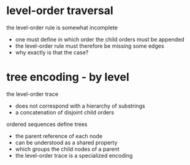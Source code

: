 
# level-order traversal

the level-order rule is somewhat incomplete
- one must define in which order the child orders must be appended
- the level-order rule must therefore be missing some edges
- why exactly is that the case?

# tree encoding - by level

the level-order trace
- does not correspond with a hierarchy of substrings
- a concatenation of disjoint child orders

ordered sequences define trees
- the parent reference of each node
- can be understood as a shared property
- which groups the child nodes of a parent
- the level-order trace is a specialized encoding
